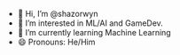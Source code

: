 - 👋 Hi, I’m @shazorwyn
- 👀 I’m interested in ML/AI and GameDev.
- 🌱 I’m currently learning Machine Learning
- 😄 Pronouns: He/Him

<!---
shazorwyn/shazorwyn is a ✨ special ✨ repository because its `README.md` (this file) appears on your GitHub profile.
You can click the Preview link to take a look at your changes.
--->
